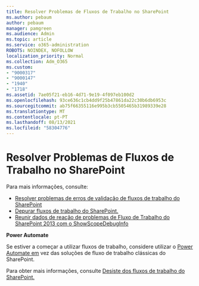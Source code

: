 ```yaml
---
title: Resolver Problemas de Fluxos de Trabalho no SharePoint
ms.author: pebaum
author: pebaum
manager: pamgreen
ms.audience: Admin
ms.topic: article
ms.service: o365-administration
ROBOTS: NOINDEX, NOFOLLOW
localization_priority: Normal
ms.collection: Adm_O365
ms.custom:
- "9000317"
- "9000147"
- "1940"
- "1718"
ms.assetid: 7ae05f21-eb16-4d71-9e19-4f097eb100d2
ms.openlocfilehash: 93ce636c1cb4dd9f25b47861da22c30b6db6953c
ms.sourcegitcommit: ab75f66355116e995b3cb5505465b31989339e28
ms.translationtype: MT
ms.contentlocale: pt-PT
ms.lasthandoff: 08/13/2021
ms.locfileid: "58304776"
---
```

# <a name="troubleshoot-workflows-in-sharepoint"></a>Resolver Problemas de Fluxos de Trabalho no SharePoint

Para mais informações, consulte:

- [Resolver problemas de erros de validação de fluxos de trabalho do SharePoint](https://docs.microsoft.com/sharepoint/dev/general-development/troubleshooting-sharepoint-server-workflow-validation-errors-in-visio)
- [Depurar fluxos de trabalho do SharePoint.](https://docs.microsoft.com/sharepoint/dev/general-development/debugging-sharepoint-server-workflows)
- [Reunir dados de reação de problemas de Fluxo de Trabalho do SharePoint 2013 com o ShowScopeDebugInfo](https://docs.microsoft.com/sharepoint/troubleshoot/workflows/gather-workflow-data)

**Power Automate**

Se estiver a começar a utilizar fluxos de trabalho, considere utilizar o [Power Automate em](https://docs.microsoft.com/power-automate/modern-approvals) vez das soluções de fluxo de trabalho clássicas do SharePoint.

Para obter mais informações, consulte [Desiste dos fluxos de trabalho do SharePoint.](https://docs.microsoft.com/alchemyinsights/sharepoint-workflows-retiring)
